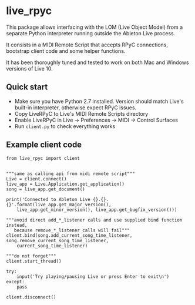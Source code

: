 
# live_rpyc

This package allows interfacing with the LOM (Live Object Model) from a separate Python interpreter running outside the Ableton Live process.

It consists in a MIDI Remote Script that accepts RPyC connections, bootstrap client code and some helper functions.

It has been thoroughly tuned and tested to work on both Mac and Windows versions of Live 10.


## Quick start

- Make sure you have Python 2.7 installed. Version should match Live's built-in interpreter, otherwise expect RPyC issues.
- Copy LiveRPyC to Live's MIDI Remote Scripts directory
- Enable LiveRPyC in Live → Preferences → MIDI → Control Surfaces
- Run `client.py` to check everything works


## Example client code

    from live_rpyc import client
    
    
    """same as calling api from midi remote script"""
    Live = client.connect()
    live_app = Live.Application.get_application()
    song = live_app.get_document()
    
    print('Connected to Ableton Live {}.{}.{}'.format(live_app.get_major_version(),
        live_app.get_minor_version(), live_app.get_bugfix_version()))
    
    """avoid direct add_*_listener calls and use supplied bind function instead,
       because remove_*_listener calls will fail"""
    client.bind(song.add_current_song_time_listener, song.remove_current_song_time_listener,
        current_song_time_listener)
    
    """do not forget"""
    client.start_thread()
    
    try:
        input('Try playing/pausing Live or press Enter to exit\n')
    except:
        pass
    
    client.disconnect()
